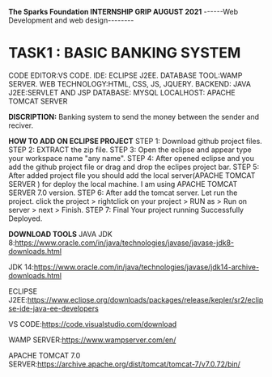 **The Sparks Foundation INTERNSHIP GRIP AUGUST 2021**
------Web Development and web design--------
# TASK1 : BASIC BANKING SYSTEM
CODE EDITOR:VS CODE.
IDE: ECLIPSE J2EE.
DATABASE TOOL:WAMP SERVER.
WEB TECHNOLOGY:HTML, CSS, JS, JQUERY.
BACKEND: JAVA J2EE:SERVLET AND JSP
DATABASE: MYSQL
LOCALHOST: APACHE TOMCAT SERVER


**DISCRIPTION:**
Banking system to send the money between the sender and reciver.

**HOW TO ADD ON ECLIPSE PROJECT**
STEP 1: Download github project files.
STEP 2: EXTRACT the zip file.
STEP 3: Open the eclipse and appear type your workspace name "any name".
STEP 4: After opened eclipse and you add the github project file or drag and drop the eclipes project bar.
STEP 5: After added project file you should add the local server(APACHE TOMCAT SERVER ) for deploy the local machine. I am using APACHE TOMCAT SERVER 7.0 version.
STEP 6: After add the tomcat server. Let run the project. click the project > rightclick on your project > RUN as > Run on server > next > Finish.
STEP 7: Final Your project running Successfully Deployed.

**DOWNLOAD TOOLS**
JAVA JDK 8:https://www.oracle.com/in/java/technologies/javase/javase-jdk8-downloads.html

JDK 14:https://www.oracle.com/in/java/technologies/javase/jdk14-archive-downloads.html

ECLIPSE J2EE:https://www.eclipse.org/downloads/packages/release/kepler/sr2/eclipse-ide-java-ee-developers

VS CODE:https://code.visualstudio.com/download

WAMP SERVER:https://www.wampserver.com/en/

APACHE TOMCAT 7.0 SERVER:https://archive.apache.org/dist/tomcat/tomcat-7/v7.0.72/bin/


